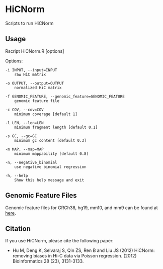 # HiCNorm
Scripts to run HiCNorm  

## Usage

Rscript HiCNorm.R [options]

Options:
	
	-i INPUT, --input=INPUT
		raw HiC matrix

	-o OUTPUT, --output=OUTPUT
		normalized HiC matrix

	-f GENOMIC_FEATURE, --genomic_feature=GENOMIC_FEATURE
		genomic feature file

	-c COV, --cov=COV
		minimun coverage [default 1]

	-l LEN, --len=LEN
		minimun fragment length [default 0.1]

	-s GC, --gc=GC
		minimum gc content [default 0.3]

	-m MAP, --map=MAP
		minimum mappability [default 0.8]

	-n, --negative_binomial
		use negative binomial regression

	-h, --help
		Show this help message and exit

## Genomic Feature Files
Genomic feature files for GRCh38, hg19, mm10, and mm9 can be found at [here](http://enhancer.sdsc.edu/yunjiang/resources/genomic_features/).

## Citation

If you use HiCNorm, please cite the following paper:

- Hu M, Deng K, Selvaraj S, Qin ZS, Ren B and Liu JS (2012) HiCNorm: removing biases in Hi-C data via Poisson regression. (2012) Bioinformatics 28 (23), 3131-3133.
